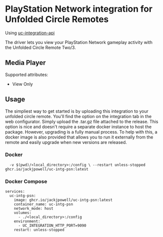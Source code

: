 # PlayStation Network integration for Unfolded Circle Remotes

Using [uc-integration-api](https://github.com/aitatoi/integration-python-library)

The driver lets you view your PlayStation Network gameplay activity with the Unfolded Circle Remote Two/3.

## Media Player
Supported attributes:
 - View Only

## Usage
The simpliest way to get started is by uploading this integration to your unfolded circle remote. You'll find the option on the integration tab in the web configurator. Simply upload the .tar.gz file attached to the release. This option is nice and doesn't require a separate docker instance to host the package. However, upgrading is a fully manual process. To help with this, a docker image is also provided that allows you to run it externally from the remote and easily upgrade when new versions are released. 

### Docker
```docker run -d --name=uc-intg-psn  --network host \
  -v $(pwd)/<local_directory>:/config \ --restart unless-stopped ghcr.io/jackjpowell/uc-intg-psn:latest
```

### Docker Compose
```
services:
  uc-intg-psn:
    image: ghcr.io/jackjpowell/uc-intg-psn:latest
    container_name: uc-intg-psn
    network_mode: host
    volumes:
      - ./<local_directory>:/config
    environment:
      - UC_INTEGRATION_HTTP_PORT=9090
    restart: unless-stopped
```
